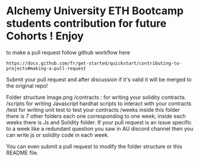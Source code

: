 # Alchemy University ETH Bootcamp students contribution for future Cohorts ! Enjoy

to make a pull request follow github workflow here

```
https://docs.github.com/fr/get-started/quickstart/contributing-to-projects#making-a-pull-request
```

Submit your pull request and after discussion if it's valid it will be merged to the original repo!

Folder structure
image.png
/contracts : for writing your solidity contracts.
/scripts for writing Javascript hardhat scripts to interact with your contracts
/test for writing unit test to test your contracts
/weeks inside this folder there is 7 other folders each one corresponding to one week; inside each weeks there is Js and Solidity folder.
If your pull request is an issue specific to a week like a redundant question you saw in AU discord channel then you can write js or solidity code in each week.

You can even submit a pull request to modify the folder structure or this README file.
